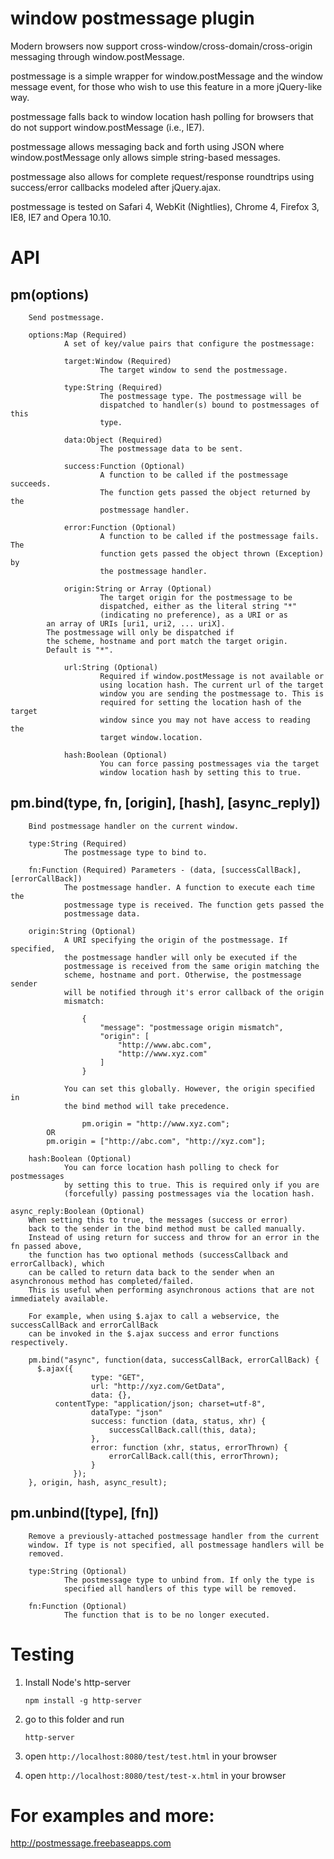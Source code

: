 window postmessage plugin
=========================

Modern browsers now support cross-window/cross-domain/cross-origin messaging
through window.postMessage.

postmessage is a simple wrapper for window.postMessage and the window message
event, for those who wish to use this feature in a more jQuery-like way.

postmessage falls back to window location hash polling for browsers that do
not support window.postMessage (i.e., IE7).

postmessage allows messaging back and forth using JSON where
window.postMessage only allows simple string-based messages.

postmessage also allows for complete request/response roundtrips using
success/error callbacks modeled after jQuery.ajax.

postmessage is tested on Safari 4, WebKit (Nightlies), Chrome 4, Firefox 3,
IE8, IE7 and Opera 10.10.


API
===

pm(options)
-----------
        Send postmessage.

        options:Map (Required)
                A set of key/value pairs that configure the postmessage:

                target:Window (Required)
                        The target window to send the postmessage.

                type:String (Required)
                        The postmessage type. The postmessage will be
                        dispatched to handler(s) bound to postmessages of this 
                        type.

                data:Object (Required)
                        The postmessage data to be sent.

                success:Function (Optional)
                        A function to be called if the postmessage succeeds. 
                        The function gets passed the object returned by the 
                        postmessage handler.

                error:Function (Optional)
                        A function to be called if the postmessage fails. The 
                        function gets passed the object thrown (Exception) by 
                        the postmessage handler.

                origin:String or Array (Optional)
                        The target origin for the postmessage to be 
                        dispatched, either as the literal string "*"
                        (indicating no preference), as a URI or as 
			an array of URIs [uri1, uri2, ... uriX]. 
			The postmessage will only be dispatched if 
			the scheme, hostname and port match the target origin. 
			Default is "*".

                url:String (Optional)
                        Required if window.postMessage is not available or 
                        using location hash. The current url of the target 
                        window you are sending the postmessage to. This is 
                        required for setting the location hash of the target 
                        window since you may not have access to reading the 
                        target window.location. 

                hash:Boolean (Optional)
                        You can force passing postmessages via the target 
                        window location hash by setting this to true.


pm.bind(type, fn, [origin], [hash], [async_reply])
-----------------------------------
        Bind postmessage handler on the current window.

        type:String (Required)
                The postmessage type to bind to.

        fn:Function (Required) Parameters - (data, [successCallBack], [errorCallBack])
                The postmessage handler. A function to execute each time the 
                postmessage type is received. The function gets passed the 
                postmessage data.

        origin:String (Optional)
                A URI specifying the origin of the postmessage. If specified, 
                the postmessage handler will only be executed if the 
                postmessage is received from the same origin matching the 
                scheme, hostname and port. Otherwise, the postmessage sender 
                will be notified through it's error callback of the origin 
                mismatch:

                    {
                        "message": "postmessage origin mismatch",
                        "origin": [
                            "http://www.abc.com",
                            "http://www.xyz.com"
                        ]
                    }

                You can set this globally. However, the origin specified in 
                the bind method will take precedence.

                    pm.origin = "http://www.xyz.com";
		    OR
		    pm.origin = ["http://abc.com", "http://xyz.com"];

        hash:Boolean (Optional)
                You can force location hash polling to check for postmessages 
                by setting this to true. This is required only if you are 
                (forcefully) passing postmessages via the location hash.
	
	async_reply:Boolean (Optional)
		When setting this to true, the messages (success or error) 
		back to the sender in the bind method must be called manually.
		Instead of using return for success and throw for an error in the fn passed above,
		the function has two optional methods (successCallback and errorCallback), which 
		can be called to return data back to the sender when an asynchronous method has completed/failed.
 		This is useful when performing asynchronous actions that are not immediately available. 

		For example, when using $.ajax to call a webservice, the successCallBack and errorCallBack
		can be invoked in the $.ajax success and error functions respectively.
		
		pm.bind("async", function(data, successCallBack, errorCallBack) {
		  $.ajax({
                      type: "GET",
                      url: "http://xyz.com/GetData",
                      data: {},
		      contentType: "application/json; charset=utf-8",
                      dataType: "json"
                      success: function (data, status, xhr) {
                          successCallBack.call(this, data);
                      },
                      error: function (xhr, status, errorThrown) {
                          errorCallBack.call(this, errorThrown);
                      }
                  });
		}, origin, hash, async_result);
		
		
		


pm.unbind([type], [fn])
-----------------------
        Remove a previously-attached postmessage handler from the current 
        window. If type is not specified, all postmessage handlers will be 
        removed.

        type:String (Optional)
                The postmessage type to unbind from. If only the type is 
                specified all handlers of this type will be removed.

        fn:Function (Optional)
                The function that is to be no longer executed.

Testing
=======

1. Install Node's http-server

    `npm install -g http-server`

2. go to this folder and run

    `http-server`

3. open `http://localhost:8080/test/test.html` in your browser

4. open `http://localhost:8080/test/test-x.html` in your browser

For examples and more:
======================
http://postmessage.freebaseapps.com
